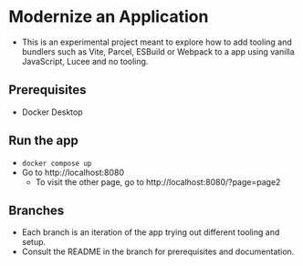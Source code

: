 # Modernize an Application

- This is an experimental project meant to explore how to add tooling and bundlers such as Vite, Parcel, ESBuild or Webpack to a app using vanilla JavaScript, Lucee and no tooling.

## Prerequisites

- Docker Desktop

## Run the app

- `docker compose up`
- Go to http://localhost:8080
  - To visit the other page, go to http://localhost:8080/?page=page2

## Branches

- Each branch is an iteration of the app trying out different tooling and setup.
- Consult the README in the branch for prerequisites and documentation.
